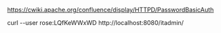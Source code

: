 
https://cwiki.apache.org/confluence/display/HTTPD/PasswordBasicAuth

curl --user rose:LQfKeWWxWD http://localhost:8080/itadmin/
